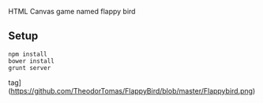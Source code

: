 HTML Canvas game named flappy bird

## Setup

```
npm install
bower install
grunt server
```
tag](https://github.com/TheodorTomas/FlappyBird/blob/master/Flappybird.png)


